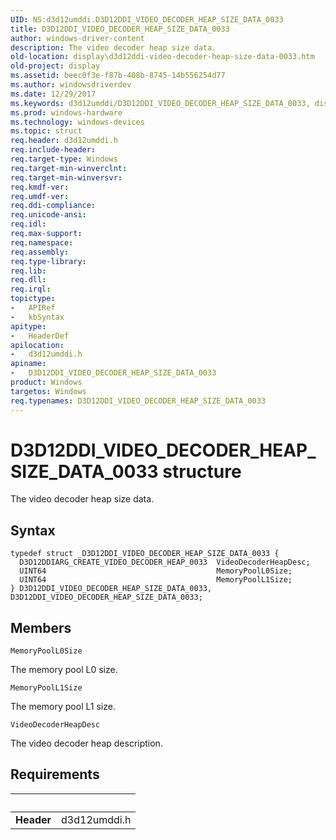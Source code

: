 ```yaml
---
UID: NS:d3d12umddi.D3D12DDI_VIDEO_DECODER_HEAP_SIZE_DATA_0033
title: D3D12DDI_VIDEO_DECODER_HEAP_SIZE_DATA_0033
author: windows-driver-content
description: The video decoder heap size data.
old-location: display\d3d12ddi-video-decoder-heap-size-data-0033.htm
old-project: display
ms.assetid: beec0f3e-f87b-408b-8745-14b556254d77
ms.author: windowsdriverdev
ms.date: 12/29/2017
ms.keywords: d3d12umddi/D3D12DDI_VIDEO_DECODER_HEAP_SIZE_DATA_0033, display.d3d12ddi-video-decoder-heap-size-data-0033, D3D12DDI_VIDEO_DECODER_HEAP_SIZE_DATA_0033 structure [Display Devices], D3D12DDI_VIDEO_DECODER_HEAP_SIZE_DATA_0033
ms.prod: windows-hardware
ms.technology: windows-devices
ms.topic: struct
req.header: d3d12umddi.h
req.include-header: 
req.target-type: Windows
req.target-min-winverclnt: 
req.target-min-winversvr: 
req.kmdf-ver: 
req.umdf-ver: 
req.ddi-compliance: 
req.unicode-ansi: 
req.idl: 
req.max-support: 
req.namespace: 
req.assembly: 
req.type-library: 
req.lib: 
req.dll: 
req.irql: 
topictype:
-	APIRef
-	kbSyntax
apitype:
-	HeaderDef
apilocation:
-	d3d12umddi.h
apiname:
-	D3D12DDI_VIDEO_DECODER_HEAP_SIZE_DATA_0033
product: Windows
targetos: Windows
req.typenames: D3D12DDI_VIDEO_DECODER_HEAP_SIZE_DATA_0033
---
```


# D3D12DDI_VIDEO_DECODER_HEAP_SIZE_DATA_0033 structure
The video decoder heap size data.

## Syntax
````
typedef struct _D3D12DDI_VIDEO_DECODER_HEAP_SIZE_DATA_0033 {
  D3D12DDIARG_CREATE_VIDEO_DECODER_HEAP_0033  VideoDecoderHeapDesc;
  UINT64                                      MemoryPoolL0Size;
  UINT64                                      MemoryPoolL1Size;
} D3D12DDI_VIDEO_DECODER_HEAP_SIZE_DATA_0033, D3D12DDI_VIDEO_DECODER_HEAP_SIZE_DATA_0033;
````

## Members


`MemoryPoolL0Size`

The memory pool L0 size.

`MemoryPoolL1Size`

The memory pool L1 size.

`VideoDecoderHeapDesc`

The video decoder heap description.


## Requirements
| &nbsp; | &nbsp; |
| ---- |:---- |
| **Header** | d3d12umddi.h |